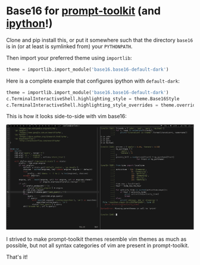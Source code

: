 # Base16 for [prompt-toolkit](https://github.com/jonathanslenders/python-prompt-toolkit) (and [ipython](https://ipython.org/)!)

Clone and pip install this, or put it somewhere such that the directory `base16`
is in (or at least is symlinked from) your `PYTHONPATH`.

Then import your preferred theme using `importlib`:

```python
theme = importlib.import_module('base16.base16-default-dark')
```

Here is a complete example that configures ipython with `default-dark`:

```python
theme = importlib.import_module('base16.base16-default-dark')
c.TerminalInteractiveShell.highlighting_style = theme.Base16Style
c.TerminalInteractiveShell.highlighting_style_overrides = theme.overrides
```

This is how it looks side-to-side with vim base16:

![Screenshot: dwm + urxvt + vim + ipython + prompt-toolkit](screenshot.png)

I strived to make prompt-toolkit themes resemble vim themes as much as possible,
but not all syntax categories of vim are present in prompt-toolkit.

That's it!
